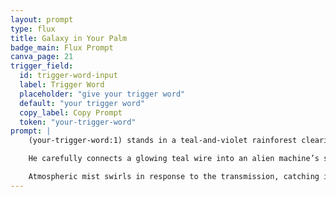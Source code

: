```yaml
---
layout: prompt
type: flux
title: Galaxy in Your Palm
badge_main: Flux Prompt
canva_page: 21
trigger_field:
  id: trigger-word-input
  label: Trigger Word
  placeholder: "give your trigger word"
  default: "your trigger word"
  copy_label: Copy Prompt
  token: "your-trigger-word"
prompt: |
    (your-trigger-word:1) stands in a teal-and-violet rainforest clearing, humidity darkening his plain dark blue T-shirt as mist whorls around towering trunks and bioluminescent vines.

    He carefully connects a glowing teal wire into an alien machine’s socket; magenta data surges out, flowing into his open palm while his face lights with curiosity and delighted focus.

    Atmospheric mist swirls in response to the transmission, catching iridescent highlights in a hyperreal vertical 9:16 frame that captures both expression and intricate alien tech.
---
```

